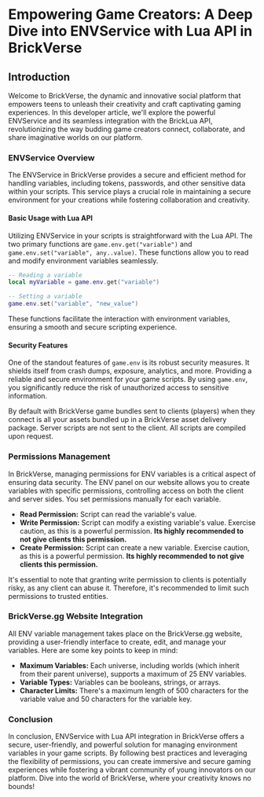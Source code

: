 # Empowering Game Creators: A Deep Dive into ENVService with Lua API in BrickVerse

## Introduction

Welcome to BrickVerse, the dynamic and innovative social platform that empowers teens to unleash their creativity and craft captivating gaming experiences. In this developer article, we'll explore the powerful ENVService and its seamless integration with the BrickLua API, revolutionizing the way budding game creators connect, collaborate, and share imaginative worlds on our platform.

### ENVService Overview

The ENVService in BrickVerse provides a secure and efficient method for handling variables, including tokens, passwords, and other sensitive data within your scripts. This service plays a crucial role in maintaining a secure environment for your creations while fostering collaboration and creativity.

#### Basic Usage with Lua API

Utilizing ENVService in your scripts is straightforward with the Lua API. The two primary functions are `game.env.get("variable")` and `game.env.set("variable", any..value)`. These functions allow you to read and modify environment variables seamlessly.

```lua
-- Reading a variable
local myVariable = game.env.get("variable")

-- Setting a variable
game.env.set("variable", "new_value")
```

These functions facilitate the interaction with environment variables, ensuring a smooth and secure scripting experience.

#### Security Features

One of the standout features of `game.env` is its robust security measures. It shields itself from crash dumps, exposure, analytics, and more. Providing a reliable and secure environment for your game scripts. By using `game.env`, you significantly reduce the risk of unauthorized access to sensitive information.

By default with BrickVerse game bundles sent to clients (players) when they connect is all your assets bundled up in a BrickVerse asset delivery package. Server scripts are not sent to the client. All scripts are compiled upon request.

### Permissions Management

In BrickVerse, managing permissions for ENV variables is a critical aspect of ensuring data security. The ENV panel on our website allows you to create variables with specific permissions, controlling access on both the client and server sides. You set permissions manually for each variable.

* **Read Permission:** Script can read the variable's value.
* **Write Permission:** Script can modify a existing variable's value. Exercise caution, as this is a powerful permission. **Its highly recommended to not give clients this permission.**
* **Create Permission:** Script can create a new variable. Exercise caution, as this is a powerful permission. **Its highly recommended to not give clients this permission.**

It's essential to note that granting write permission to clients is potentially risky, as any client can abuse it. Therefore, it's recommended to limit such permissions to trusted entities.

### BrickVerse.gg Website Integration

All ENV variable management takes place on the BrickVerse.gg website, providing a user-friendly interface to create, edit, and manage your variables. Here are some key points to keep in mind:

* **Maximum Variables:** Each universe, including worlds (which inherit from their parent universe), supports a maximum of 25 ENV variables.
* **Variable Types:** Variables can be booleans, strings, or arrays.
* **Character Limits:** There's a maximum length of 500 characters for the variable value and 50 characters for the variable key.

### Conclusion

In conclusion, ENVService with Lua API integration in BrickVerse offers a secure, user-friendly, and powerful solution for managing environment variables in your game scripts. By following best practices and leveraging the flexibility of permissions, you can create immersive and secure gaming experiences while fostering a vibrant community of young innovators on our platform. Dive into the world of BrickVerse, where your creativity knows no bounds!
